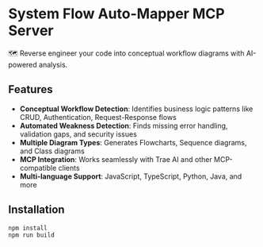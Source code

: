 # System Flow Auto-Mapper MCP Server

🗺️ Reverse engineer your code into conceptual workflow diagrams with AI-powered analysis.

## Features

- **Conceptual Workflow Detection**: Identifies business logic patterns like CRUD, Authentication, Request-Response flows
- **Automated Weakness Detection**: Finds missing error handling, validation gaps, and security issues  
- **Multiple Diagram Types**: Generates Flowcharts, Sequence diagrams, and Class diagrams
- **MCP Integration**: Works seamlessly with Trae AI and other MCP-compatible clients
- **Multi-language Support**: JavaScript, TypeScript, Python, Java, and more

## Installation

```bash
npm install
npm run build